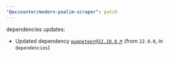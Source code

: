 ```yaml
---
"@accounter/modern-poalim-scraper": patch
---
```

dependencies updates:
  - Updated dependency [`puppeteer@22.10.0` ↗︎](https://www.npmjs.com/package/puppeteer/v/22.10.0) (from `22.9.0`, in `dependencies`)
